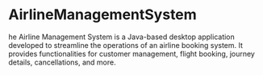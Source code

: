 # AirlineManagementSystem
he Airline Management System is a Java-based desktop application developed to streamline the operations of an airline booking system. It provides functionalities for customer management, flight booking, journey details, cancellations, and more.
